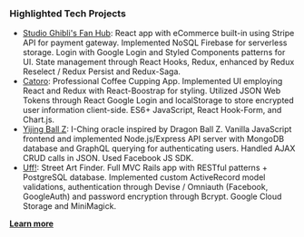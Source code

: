 ### Highlighted Tech Projects

-   [Studio Ghibli's Fan Hub](https://studio-ghibli-fanhub.herokuapp.com/): React app with eCommerce built-in using Stripe API for payment gateway. Implemented NoSQL Firebase for serverless storage. Login with Google Login and Styled Components patterns for UI. State management through React Hooks, Redux, enhanced by Redux Reselect / Redux Persist and Redux-Saga.
-   [Catoro](https://catoro.now.sh/): Professional Coffee Cupping App. Implemented UI employing React and Redux with React-Boostrap for styling. Utilized JSON Web Tokens through React Google Login and localStorage to store encrypted user information client-side. ES6+ JavaScript, React Hook-Form, and Chart.js.
-   [Yijing Ball Z](https://yijingballz.herokuapp.com/): I-Ching oracle inspired by Dragon Ball Z. Vanilla JavaScript frontend and implemented Node.js/Express API server with MongoDB database and GraphQL querying for authenticating users. Handled AJAX CRUD calls in JSON. Used Facebook JS SDK.
-   [Uff!](https://uff-app.herokuapp.com/): Street Art Finder. Full MVC Rails app with RESTful patterns + PostgreSQL database. Implemented custom ActiveRecord model validations, authentication through Devise / Omniauth (Facebook, GoogleAuth) and password encryption through Bcrypt. Google Cloud Storage and MiniMagick.

[**Learn more**](http://fbohz.com/)

<!--
**fbohz/fbohz** is a ✨ _special_ ✨ repository because its `README.md` (this file) appears on your GitHub profile.

Here are some ideas to get you started:

- 🔭 I’m currently working on ...
- 🌱 I’m currently learning ...
- 👯 I’m looking to collaborate on ...
- 🤔 I’m looking for help with ...
- 💬 Ask me about ...
- 📫 How to reach me: ...
- 😄 Pronouns: ...
- ⚡ Fun fact: ...
-->
